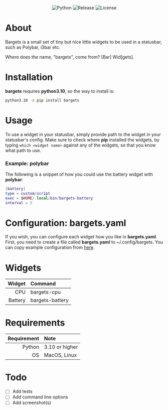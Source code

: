 <div align="center">

![Python](https://img.shields.io/badge/Python-3.10-informational?style=for-the-badge)
![Release](https://img.shields.io/badge/Release-0.1.0rc2-blueviolet?style=for-the-badge)
![License](https://img.shields.io/badge/License-MIT-yellow?style=for-the-badge)

</div>

# About
Bargets is a small set of tiny but nice little widgets to be used in a statusbar, such
as Polybar, i3bar etc.

Where does the name, "bargets", come from? [Bar] Wid[gets].

# Installation
**bargets** requires **python3.10**, so the way to install is:

``` bash
python3.10 -m pip install bargets
```

# Usage
To use a widget in your statusbar, simply provide path to the widget in your
statusbar's config. Make sure to check where **pip** installed the widgets, by
typing `which <widget name>` against any of the widgets, so that you know what
path to use.

### Example: polybar
The following is a snippet of how you could use the battery widget with **polybar**:

``` lua
[battery]
type = custom/script
exec = $HOME/.local/bin/bargets-battery
interval = 5
```

# Configuration: bargets.yaml
If you wish, you can configure each widget how you like in **bargets.yaml**.
First, you need to create a file called **bargets.yaml** to ~/.config/bargets.
You can copy example configuration from
[here](https://github.com/nikkelarsson/bargets/blob/main/examples/bargets.yaml).

# Widgets
| Widget       | Command          |
| -----------: | :--------------- |
| CPU          | bargets-cpu      |
| Battery      | bargets-battery  |

# Requirements
| Requirement  | Note          |
| -----------: | :------------ |
| Python       | 3.10 or higher |
| OS           | MacOS, Linux  |

# Todo
- [ ] Add tests
- [ ] Add command line options
- [ ] Add screenshot(s)
